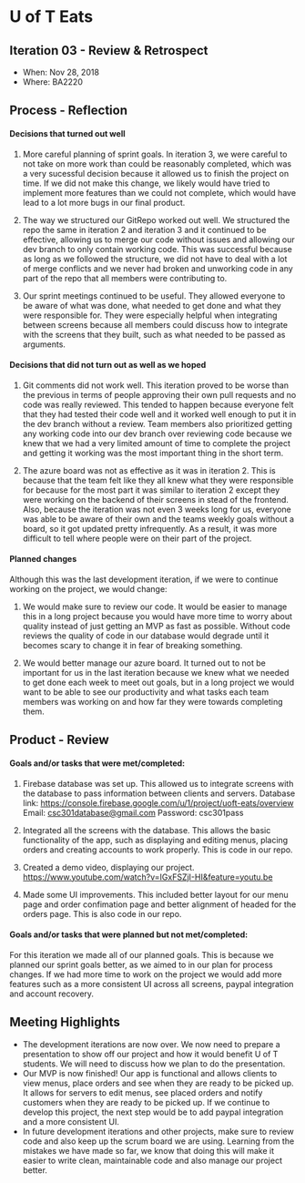 # U of T Eats

## Iteration 03 - Review & Retrospect

 * When: Nov 28, 2018
 * Where: BA2220

## Process - Reflection

#### Decisions that turned out well

 1. More careful planning of sprint goals.  In iteration 3, we were careful to not take on more work than could be reasonably completed, which was a very sucessful decision because it allowed us to finish the project on time.  If we did not make this change, we likely would have tried to implement more features than we could not complete, which would have lead to a lot more bugs in our final product.
 
 2. The way we structured our GitRepo worked out well.  We structured the repo the same in iteration 2 and iteration 3 and it continued to be effective, allowing us to merge our code without issues and allowing our dev branch to only contain working code.  This was successful because as long as we followed the structure, we did not have to deal with a lot of merge conflicts and we never had broken and unworking code in any part of the repo that all members were contributing to.
 
 3. Our sprint meetings continued to be useful.  They allowed everyone to be aware of what was done, what needed to get done and what they were responsible for.  They were especially helpful when integrating between screens because all members could discuss how to integrate with the screens that they built, such as what needed to be passed as arguments.

#### Decisions that did not turn out as well as we hoped

1. Git comments did not work well.  This iteration proved to be worse than the previous in terms of people approving their own pull requests and no code was really reviewed.  This tended to happen because everyone felt that they had tested their code well and it worked well enough to put it in the dev branch without a review.  Team members also prioritized getting any working code into our dev branch over reviewing code because we knew that we had a very limited amount of time to complete the project and getting it working was the most important thing in the short term.

2. The azure board was not as effective as it was in iteration 2.  This is because that the team felt like they all knew what they were responsible for because for the most part it was similar to iteration 2 except they were working on the backend of their screens in stead of the frontend.  Also, because the iteration was not even 3 weeks long for us, everyone was able to be aware of their own and the teams weekly goals without a board, so it got updated pretty infrequently.  As a result, it was more difficult to tell where people were on their part of the project.

#### Planned changes

Although this was the last development iteration, if we were to continue working on the project, we would change:

1. We would make sure to review our code.  It would be easier to manage this in a long project because you would have more time to worry about quality instead of just getting an MVP as fast as possible.  Without code reviews the quality of code in our database would degrade until it becomes scary to change it in fear of breaking something.

2. We would better manage our azure board.  It turned out to not be important for us in the last iteration because we knew what we needed to get done each week to meet out goals, but in a long project we would want to be able to see our productivity and what tasks each team members was working on and how far they were towards completing them.

## Product - Review

#### Goals and/or tasks that were met/completed:

1. Firebase database was set up.  This allowed us to integrate screens with the database to pass information between clients and servers.  Database link: https://console.firebase.google.com/u/1/project/uoft-eats/overview Email: csc301database@gmail.com Password: csc301pass
 
2. Integrated all the screens with the database.  This allows the basic functionality of the app, such as displaying and editing menus, placing orders and creating accounts to work properly.  This is code in our repo.
 
3. Created a demo video, displaying our project.  https://www.youtube.com/watch?v=IGxFSZjI-HI&feature=youtu.be
 
4. Made some UI improvements.  This included better layout for our menu page and order confimation page and better alignment of headed for the orders page.  This is also code in our repo.

#### Goals and/or tasks that were planned but not met/completed:

For this iteration we made all of our planned goals.  This is because we planned our sprint goals better, as we aimed to in our plan for process changes.  If we had more time to work on the project we would add more features such as a more consistent UI across all screens, paypal integration and account recovery.

## Meeting Highlights

- The development iterations are now over.  We now need to prepare a presentation to show off our project and how it would benefit U of T students.  We will need to discuss how we plan to do the presentation.
- Our MVP is now finished!  Our app is functional and allows clients to view menus, place orders and see when they are ready to be picked up.  It allows for servers to edit menus, see placed orders and notify customers when they are ready to be picked up.  If we continue to develop this project, the next step would be to add paypal integration and a more consistent UI.
- In future development iterations and other projects, make sure to review code and also keep up the scrum board we are using.  Learning from the mistakes we have made so far, we know that doing this will make it easier to write clean, maintainable code and also manage our project better.
